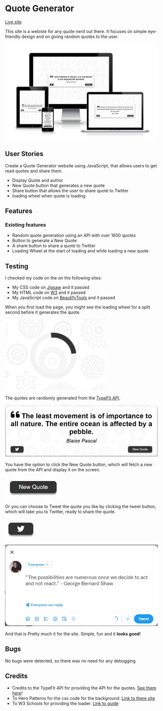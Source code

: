 # Quote Generator
[Live site](https://fullstacksammy.github.io/quote-generator/)

This site is a webiste for any quote nerd out there. It focuses on simple eye-friendly design and on giving random quotes to the user.

![image of responsiveness](/assets/images/responsive.jpg)

## User Stories
Create a Quote Generator website using JavaScript, that allows users to get read quotes and share them.

- Display Quote and author
- New Quote button that generates a new quote
- Share button that allows the user to share quote to Twitter
- loading wheel when quote is loading

## Features
### Existing features
- Random quote generation using an API with over 1600 quotes
- Button to generate a New Quote
- A share button to share a quote to Twitter
- Loading Wheel at the start of loading and while loading a new quote

## Testing
I checked my code on the on the following sites:
- My CSS code on [Jigsaw](https://jigsaw.w3.org/css-validator/#validate_by_input) and it passed
- My HTML code on [W3](https://validator.w3.org/) and it passed
- My JavaScript code on [BeautifyTools](https://beautifytools.com/javascript-validator.php) and it passed


When you first load the page, you might see the loading wheel for a split second before it generates the quote.

![image of loading wheel](/assets/images/loader.jpg)

The quotes are randomly generated from the [TypeFit API](https://type.fit/api/quotes).

![image of quote](/assets/images/quote.jpg)

You have the option to click the New Quote button, which will fetch a new quote from the API and display it on the screen.

![image of responsiveness](/assets/images/new-quote.jpg)

Or you can choose to Tweet the quote you like by clicking the tweet button, which will take you to Twitter, ready to share the quote.

![image of tweet-button](/assets/images/tweet.jpg)

![image of share screen on twitter](/assets/images/share.jpg)

And that is Pretty much it for the site. Simple, fun and it **looks good**!

## Bugs
No bugs were detected, so there was no need for any debugging

## Credits
- Credits to the TypeFit API for providing the API for the quotes. [See them here](https://type.fit/api/quotes)!
- To Hero Patterns for the css code for the background. [Link to there site](https://heropatterns.com/)
- To W3 Schools for providing the loader. [Link to guide](https://www.w3schools.com/howto/howto_css_loader.asp)
